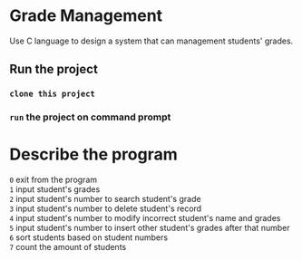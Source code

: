 # Grade Management
Use C language to design a system that can management students' grades.

## Run the project
### `clone this project`
### `run` the project on command prompt

# Describe the program

`0` exit from the program<br/>
`1` input student's grades<br/>
`2` input student's number to search student's grade<br/>
`3` input student's number to delete student's record<br/>
`4` input student's number to modify incorrect student's name and grades<br/>
`5` input student's number to insert other student's grades after that number<br/>
`6` sort students based on student numbers<br/>
`7` count the amount of students